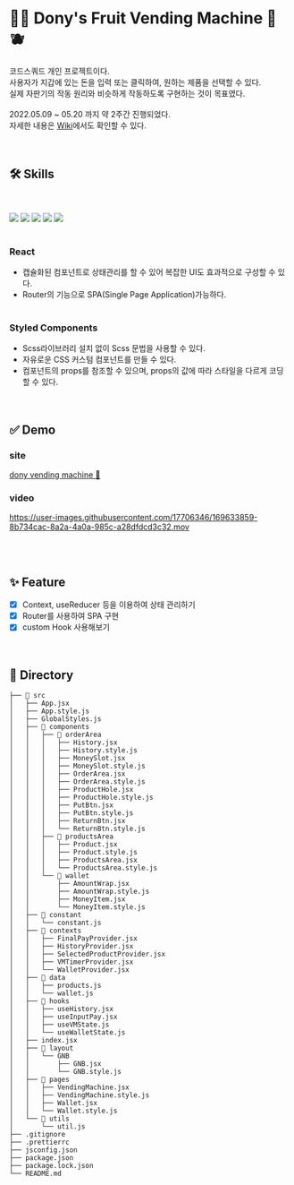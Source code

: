 # 🍒🍋 Dony's Fruit Vending Machine 🥝🫐

코드스쿼드 개인 프로젝트이다.  
사용자가 지갑에 있는 돈을 입력 또는 클릭하여, 원하는 제품을 선택할 수 있다.  
실제 자판기의 작동 원리와 비슷하게 작동하도록 구현하는 것이 목표였다.  
<br>
2022.05.09 ~ 05.20 까지 약 2주간 진행되었다.  
자세한 내용은 [Wiki](https://github.com/jindonyy/fe-vm/wiki)에서도 확인할 수 있다.  
<br>
<br>

## 🛠 Skills

<br>

<img src="https://img.shields.io/badge/HTML5-E34F26?style=flat-square&logo=HTML5&logoColor=white"/> <img src="https://img.shields.io/badge/CSS3-1572B6?style=flat-square&logo=CSS3&logoColor=white"/> <img src="https://img.shields.io/badge/JavaScript-F7DF1E?style=flat-square&logo=JavaScript&logoColor=white"/> <img src="https://img.shields.io/badge/React-61DAFB?style=flat-square&logo=React&logoColor=black"/> <img src="https://img.shields.io/badge/Styled components-DB7093?style=flat-square&logo=styled-components&logoColor=white"/>  
<br>

### React

- 캡슐화된 컴포넌트로 상태관리를 할 수 있어 복잡한 UI도 효과적으로 구성할 수 있다.
- Router의 기능으로 SPA(Single Page Application)가능하다.  
  <br>

### Styled Components

- Scss라이브러리 설치 없이 Scss 문법을 사용할 수 있다.
- 자유로운 CSS 커스텀 컴포넌트를 만들 수 있다.
- 컴포넌트의 props를 참조할 수 있으며, props의 값에 따라 스타일을 다르게 코딩 할 수 있다.  
  <br>
  <br>

## ✅ Demo

### site

[dony vending machine 🍒](https://jindonyy.github.io/fe-vm/)

### video


https://user-images.githubusercontent.com/17706346/169633859-8b734cac-8a2a-4a0a-985c-a28dfdcd3c32.mov


 
<br>
<br>

## ✨ Feature

- [x] Context, useReducer 등을 이용하여 상태 관리하기
- [x] Router를 사용하여 SPA 구현
- [x] custom Hook 사용해보기  
       <br>
      <br>

## 📂 Directory

```
├── 📂 src
│   ├── App.jsx
│   ├── App.style.js
│   ├── GlobalStyles.js
│   ├── 📂 components
│   │   ├── 📂 orderArea
│   │   │   ├── History.jsx
│   │   │   ├── History.style.js
│   │   │   ├── MoneySlot.jsx
│   │   │   ├── MoneySlot.style.js
│   │   │   ├── OrderArea.jsx
│   │   │   ├── OrderArea.style.js
│   │   │   ├── ProductHole.jsx
│   │   │   ├── ProductHole.style.js
│   │   │   ├── PutBtn.jsx
│   │   │   ├── PutBtn.style.js
│   │   │   ├── ReturnBtn.jsx
│   │   │   └── ReturnBtn.style.js
│   │   ├── 📂 productsArea
│   │   │   ├── Product.jsx
│   │   │   ├── Product.style.js
│   │   │   ├── ProductsArea.jsx
│   │   │   └── ProductsArea.style.js
│   │   └── 📂 wallet
│   │       ├── AmountWrap.jsx
│   │       ├── AmountWrap.style.js
│   │       ├── MoneyItem.jsx
│   │       └── MoneyItem.style.js
│   ├── 📂 constant
│   │   └── constant.js
│   ├── 📂 contexts
│   │   ├── FinalPayProvider.jsx
│   │   ├── HistoryProvider.jsx
│   │   ├── SelectedProductProvider.jsx
│   │   ├── VMTimerProvider.jsx
│   │   └── WalletProvider.jsx
│   ├── 📂 data
│   │   ├── products.js
│   │   └── wallet.js
│   ├── 📂 hooks
│   │   ├── useHistory.jsx
│   │   ├── useInputPay.jsx
│   │   ├── useVMState.js
│   │   └── useWalletState.js
│   ├── index.jsx
│   ├── 📂 layout
│   │   └── GNB
│   │       ├── GNB.jsx
│   │       └── GNB.style.js
│   ├── 📂 pages
│   │   ├── VendingMachine.jsx
│   │   ├── VendingMachine.style.js
│   │   ├── Wallet.jsx
│   │   └── Wallet.style.js
│   └── 📂 utils
│       └── util.js
├── .gitignore
├── .prettierrc
├── jsconfig.json
├── package.json
├── package.lock.json
└── README.md
```
